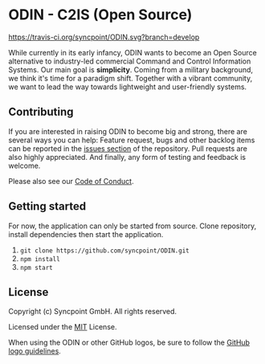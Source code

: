 # ODIN - C2IS (Open Source)

https://travis-ci.org/syncpoint/ODIN.svg?branch=develop

While currently in its early infancy, ODIN wants to become an Open Source alternative to industry-led commercial Command and Control Information Systems. Our main goal is __simplicity__. Coming from a military background, we think it's time for a paradigm shift. Together with a vibrant community, we want to lead the way towards lightweight and user-friendly systems.

## Contributing
If you are interested in raising ODIN to become big and strong, there are several ways you can help: Feature request, bugs and other backlog items can be reported in the [issues section](https://github.com/syncpoint/ODIN/issues) of the repository. Pull requests are also highly appreciated. And finally, any form of testing and feedback is welcome.

Please also see our [Code of Conduct](CODE_OF_CONDUCT.md).

## Getting started
For now, the application can only be started from source.
Clone repository, install dependencies then start the application.

1. `git clone https://github.com/syncpoint/ODIN.git`
2. `npm install`
3. `npm start`

## License

Copyright (c) Syncpoint GmbH. All rights reserved.

Licensed under the [MIT](LICENSE) License.

When using the ODIN or other GitHub logos, be sure to follow the [GitHub logo guidelines](https://github.com/logos).